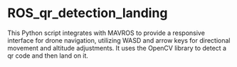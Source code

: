 # ROS_qr_detection_landing
This Python script integrates with MAVROS to provide a responsive interface for drone navigation, utilizing WASD and arrow keys for directional movement and altitude adjustments. It uses the OpenCV library to detect a qr code and then land on it. 
